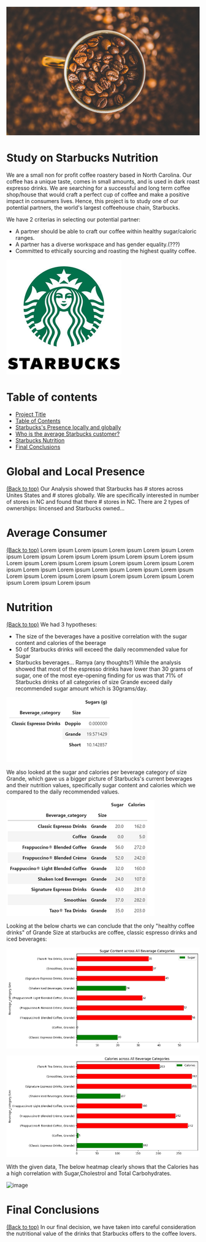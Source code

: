 ![](coffee1.png) 

# Study on Starbucks Nutrition

We are a small non for profit coffee roastery based in North Carolina. Our coffee has a unique taste, comes in small amounts, and is used in dark roast expresso drinks. We are searching for a successful and long term coffee shop/house that would craft a perfect cup of coffee and make a positive impact in consumers lives. Hence, this project is to study one of our potential partners, the world's largest coffeehouse chain, Starbucks.

We have 2 criterias in selecting our potential partner:
- A partner should be able to craft our coffee within healthy sugar/caloric ranges.
- A partner has a diverse workspace and has gender equality.(???)
- Committed to ethically sourcing and roasting the highest quality coffee.

![](starbucksLogo.jpg) 

# Table of contents
- [Project Title](#project-title)
- [Table of Contents](#table-of-contents)
- [Starbucks's Presence locally and globally](#global-and-local-presence)
- [Who is the average Starbucks customer?](#average-consumer)
- [Starbucks Nutrition](#nutrition)
- [Final Conclusions](#final-conclusion)

# Global and Local Presence
[(Back to top)](#table-of-contents)
Our Analysis showed that Starbucks has # stores across Unites States and # stores globally. We are specifically interested in number of stores in NC and found that there # stores in NC. There are 2 types of ownerships: lincensed and Starbucks owned...

# Average Consumer
[(Back to top)](#table-of-contents)
Lorem ipsum Lorem ipsum Lorem ipsum Lorem ipsum Lorem ipsum Lorem ipsum Lorem ipsum Lorem ipsum Lorem ipsum Lorem ipsum Lorem ipsum Lorem ipsum Lorem ipsum Lorem ipsum Lorem ipsum Lorem ipsum Lorem ipsum Lorem ipsum Lorem ipsum Lorem ipsum Lorem ipsum Lorem ipsum Lorem ipsum Lorem ipsum Lorem ipsum Lorem ipsum Lorem ipsum Lorem ipsum Lorem ipsum 

# Nutrition
[(Back to top)](#table-of-contents)
We had 3 hypotheses:
- The size of the beverages have a positive correlation with the sugar content and calories of the beerage
- 50 of Starbucks drinks will exceed the daily recommended value for Sugar
- Starbucks beverages... Ramya (any thoughts?)
While the analysis showed that most of the espresso drinks have lower than 30 grams of sugar, one of the most eye-opening finding for us was that 71% of Starbucks drinks of all categories of size Grande exceed daily recommended sugar amount which is 30grams/day. 

![](espresso_drink_sugar.png) 

We also looked at the sugar and calories per beverage category of size Grande, which gave us a bigger picture of Starbucks's current beverages and their nutrition values, specifically sugar content and calories which we compared to the daily recommended values.

![](grande_sugar_calories.png) 

Looking at the below charts we can conclude that the only "healthy coffee drinks" of Grande Size at starbucks are coffee, classic espresso drinks and iced beverages:

![](sugar.jpg) 


![](calories.jpg) 


With the given data, The below heatmap clearly shows that the Calories has a high correlation with Sugar,Cholestrol and Total Carbohydrates.

![image](https://user-images.githubusercontent.com/83912298/133897912-79c183ed-7106-46b8-9b03-19c4a77daf99.png)

# Final Conclusions 
[(Back to top)](#table-of-contents)
In our final decision, we have taken into careful consideration the nutritional value of the drinks that Starbucks offers to the coffee lovers. 
